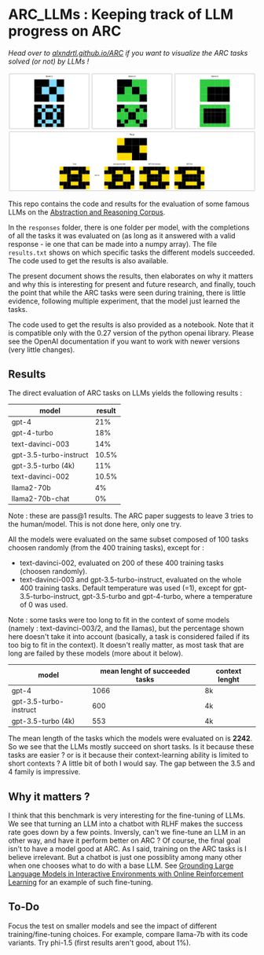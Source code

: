 # ARC_LLMs : Keeping track of LLM progress on ARC
 
 *Head over to [alxndrtl.github.io/ARC](https://alxndrtl.github.io/ARC/) if you want to visualize the ARC tasks solved (or not) by LLMs !*
 
![example_task](example_task.png)

 
 This repo contains the code and results for the evaluation of some famous LLMs on the [Abstraction and Reasoning Corpus](https://github.com/fchollet/ARC).
 
 In the `responses` folder, there is one folder per model, with the completions of all the tasks it was evaluated on (as long as it answered with a valid response - ie one that can be made into a numpy array). The file `results.txt` shows on which specific tasks the different models succeeded. The code used to get the results is also available.
 
 The present document shows the results, then elaborates on why it matters and why this is interesting for present and future research, and finally, touch the point that while the ARC tasks were seen during training, there is little evidence, following multiple experiment, that the model just learned the tasks.

 The code used to get the results is also provided as a notebook. Note that it is compatible only with the 0.27 version of the python openai library. Please see the OpenAI documentation if you want to work with newer versions (very little changes).
 
 ## Results
 
 The direct evaluation of ARC tasks on LLMs yields the following results :
 
<div align="center">
 
 | model                  | result |
|------------------------|--------|
| gpt-4                  | 21%    |
| gpt-4-turbo            | 18%    |
| text-davinci-003       | 14%    |
| gpt-3.5-turbo-instruct | 10.5%  |
| gpt-3.5-turbo (4k)         | 11%  |
| text-davinci-002       | 10.5%  |
| llama2-70b             | 4%     |
| llama2-70b-chat        | 0%     |

</div>

Note : these are pass@1 results. The ARC paper suggests to leave 3 tries to the human/model. This is not done here, only one try. 

All the models were evaluated on the same subset composed of 100 tasks choosen randomly (from the 400 training tasks), except for :
- text-davinci-002, evaluated on 200 of these 400 training tasks (choosen randomly).
- text-davinci-003 and gpt-3.5-turbo-instruct, evaluated on the whole 400 training tasks.
Default temperature was used (=1), except for gpt-3.5-turbo-instruct, gpt-3.5-turbo and gpt-4-turbo, where a temperature of 0 was used.

Note : some tasks were too long to fit in the context of some models (namely : text-davinci-003/2, and the llamas), but the percentage shown here doesn't take it into account (basically, a task is considered failed if its too big to fit in the context). It doesn't really matter, as most task that are long are failed by these models (more about it below).

<div align="center">

 | model                  | mean lenght of succeeded tasks | context lenght |
|------------------------|--------|--- |
| gpt-4                  | 1066    | 8k |
| gpt-3.5-turbo-instruct | 600  | 4k |
| gpt-3.5-turbo (4k)         | 553  | 4k|

</div>

The mean length of the tasks which the models were evaluated on is <b>2242</b>. So we see that the LLMs mostly succeed on short tasks. Is it because these tasks are easier ? or is it because their context-learning ability is limited to short contexts ? A little bit of both I would say. The gap between the 3.5 and 4 family is impressive.


## Why it matters ?

I think that this benchmark is very interesting for the fine-tuning of LLMs. We see that turning an LLM into a chatbot with RLHF makes the success rate goes down by a few points. Inversly, can't we fine-tune an LLM in an other way, and have it perform better on ARC ? Of course, the final goal isn't to have a model good at ARC. As I said, training on the ARC tasks is I believe irrelevant. But a chatbot is just one possiblity among many other when one chooses what to do with a base LLM. See [Grounding Large Language Models in Interactive Environments with Online Reinforcement Learning](https://arxiv.org/abs/2302.02662) for an example of such fine-tuning.

## To-Do
Focus the test on smaller models and see the impact of different training/fine-tuning choices.
For example, compare llama-7b with its code variants. Try phi-1.5 (first results aren't good, about 1%).
